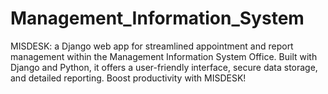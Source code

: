 # Management_Information_System
MISDESK: a Django web app for streamlined appointment and report management within the Management Information System Office. Built with Django and Python, it offers a user-friendly interface, secure data storage, and detailed reporting. Boost productivity with MISDESK!
